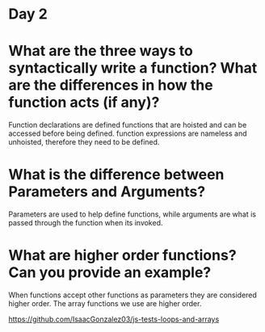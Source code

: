 # Day 2
# What are the three ways to syntactically write a function? What are the differences in how the function acts (if any)?
Function declarations are defined functions that are hoisted and can be accessed before being defined.
function expressions are nameless and unhoisted, therefore they need to be defined. 
# What is the difference between Parameters and Arguments?
Parameters are used to help define functions, while arguments are what is passed through the function when its invoked.
# What are higher order functions? Can you provide an example?
When functions accept other functions as parameters they are considered higher order.  The array functions we use are higher order.

https://github.com/IsaacGonzalez03/js-tests-loops-and-arrays